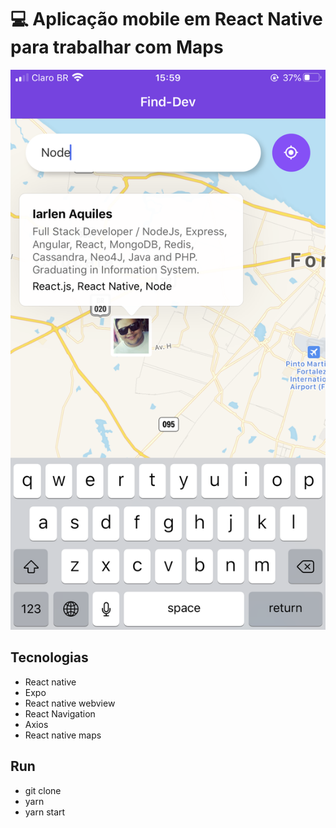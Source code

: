 # :computer: Aplicação mobile em React Native para trabalhar com Maps

![Cena 01](image-01.png)

## Tecnologias

- React native
- Expo
- React native webview
- React Navigation
- Axios
- React native maps

## Run

- git clone
- yarn
- yarn start
